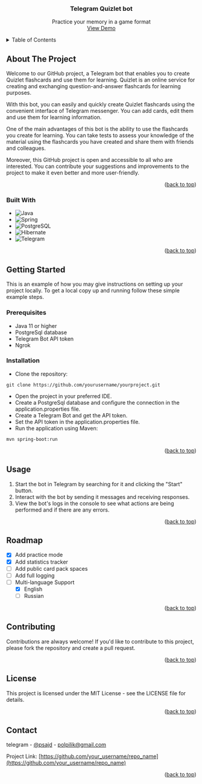 <a name="readme-top"></a>

<link rel="stylesheet" href="https://cdnjs.cloudflare.com/ajax/libs/font-awesome/5.15.3/css/all.min.css" integrity="sha512-YTtf6vzDmg/73MSKK+8sWJCBsZvPMItaT9gX1+yJ7WuqxvH22px97ohKDJgI8Zs1sZvF4pI1MD4X4yR17DElkg==" crossorigin="anonymous" referrerpolicy="no-referrer" />

<br />
<div align="center">
<h3 align="center">Telegram Quizlet bot</h3>

  <p align="center">
    Practice your memory in a game format
    <br/>
     <a href="Demo.md">View Demo</a>
</p>
</div>


<details>
  <summary>Table of Contents</summary>
  <ol>
    <li>
      <a href="#about-the-project">About The Project</a>
      <ul>
        <li><a href="#built-with">Built With</a></li>
      </ul>
    </li>
    <li>
      <a href="#getting-started">Getting Started</a>
      <ul>
        <li><a href="#prerequisites">Prerequisites</a></li>
        <li><a href="#installation">Installation</a></li>
      </ul>
    </li>
    <li><a href="#usage">Usage</a></li>
    <li><a href="#roadmap">Roadmap</a></li>
    <li><a href="#contributing">Contributing</a></li>
    <li><a href="#license">License</a></li>
    <li><a href="#contact">Contact</a></li>
  </ol>
</details>

## About The Project

Welcome to our GitHub project, a Telegram bot that enables you to create Quizlet flashcards and use them for learning.
Quizlet is an online service for creating and exchanging question-and-answer flashcards for learning purposes.

With this bot, you can easily and quickly create Quizlet flashcards using the convenient interface of Telegram
messenger.
You can add cards, edit them and use them for learning information.

One of the main advantages of this bot is the ability to use the flashcards you create for learning.
You can take tests to assess your knowledge of the material using the flashcards you have created and share them with
friends and colleagues.

Moreover, this GitHub project is open and accessible to all who are interested.
You can contribute your suggestions and improvements to the project to make it even better and more user-friendly.

<p align="right">(<a href="#readme-top">back to top</a>)</p>

### Built With

* ![Java][java]
* ![Spring][spring]
* ![PostgreSQL][postgre]
* ![Hibernate][hibernate]
* ![Telegram][Telegram]

<p align="right">(<a href="#readme-top">back to top</a>)</p>

## Getting Started

This is an example of how you may give instructions on setting up your project locally.
To get a local copy up and running follow these simple example steps.

### Prerequisites

- Java 11 or higher
- PostgreSql database
- Telegram Bot API token
- Ngrok

### Installation

- Clone the repository:

```
git clone https://github.com/yourusername/yourproject.git
```

- Open the project in your preferred IDE.
- Create a PostgreSql database and configure the connection in the application.properties file.
- Create a Telegram Bot and get the API token.
- Set the API token in the application.properties file.
- Run the application using Maven:

```
mvn spring-boot:run
```

<p align="right">(<a href="#readme-top">back to top</a>)</p>

## Usage

1. Start the bot in Telegram by searching for it and clicking the "Start" button.
2. Interact with the bot by sending it messages and receiving responses.
3. View the bot's logs in the console to see what actions are being performed and if there are any errors.

<p align="right">(<a href="#readme-top">back to top</a>)</p>

## Roadmap

- [x] Add practice mode
- [x] Add statistics tracker
- [ ] Add public card pack spaces
- [ ] Add full logging
- [ ] Multi-language Support
    - [x] English
    - [ ] Russian

<p align="right">(<a href="#readme-top">back to top</a>)</p>



<!-- CONTRIBUTING -->

## Contributing

Contributions are always welcome! If you'd like to contribute to this project,
please fork the repository and create a pull request.

<p align="right">(<a href="#readme-top">back to top</a>)</p>

<!-- LICENSE -->

## License

This project is licensed under the MIT License - see the LICENSE file for details.

<p align="right">(<a href="#readme-top">back to top</a>)</p>



<!-- CONTACT -->

## Contact

telegram - [@psajd](https://twitter.com/your_username) - polpilik@gmail.com

Project Link: [https://github.com/your_username/repo_name](https://github.com/your_username/repo_name)

<p align="right">(<a href="#readme-top">back to top</a>)</p>


[java]: https://img.shields.io/badge/Java-ED8B00?style=for-the-badge&logo=java&logoColor=white


[spring]: https://img.shields.io/badge/Spring-6DB33F?style=for-the-badge&logo=spring&logoColor=white


[postgre]: https://img.shields.io/badge/PostgreSQL-316192?style=for-the-badge&logo=postgresql&logoColor=white


[hibernate]: https://img.shields.io/badge/Hibernate-59666C?style=for-the-badge&logo=Hibernate&logoColor=white


[Telegram]: https://img.shields.io/badge/Telegram-2CA5E0?style=for-the-badge&logo=telegram&logoColor=white

